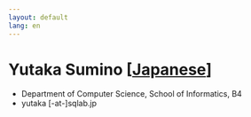 ```yaml
---
layout: default
lang: en
---
```


# Yutaka Sumino [[Japanese](./sumino_yutaka)]

- Department of Computer Science, School of Informatics, B4
- yutaka [-at-]sqlab.jp
